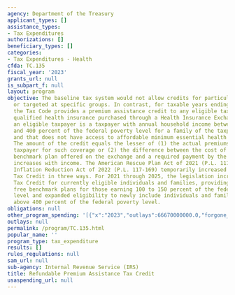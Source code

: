 ```yaml
---
agency: Department of the Treasury
applicant_types: []
assistance_types:
- Tax Expenditures
authorizations: []
beneficiary_types: []
categories:
- Tax Expenditures - Health
cfda: TC.135
fiscal_year: '2023'
grants_url: null
is_subpart_f: null
layout: program
objective: The baseline tax system would not allow credits for particular activities
  or targeted at specific groups. In contrast, for taxable years ending after 2013,
  the Tax Code provides a premium assistance credit to any eligible taxpayer for any
  qualified health insurance purchased through a Health Insurance Exchange. In general,
  an eligible taxpayer is a taxpayer with annual household income between 100 percent
  and 400 percent of the federal poverty level for a family of the taxpayer’s size
  and that does not have access to affordable minimum essential health care coverage.
  The amount of the credit equals the lesser of (1) the actual premiums paid by the
  taxpayer for such coverage or (2) the difference between the cost of a statutorily-identified
  benchmark plan offered on the exchange and a required payment by the taxpayer that
  increases with income. The American Rescue Plan Act of 2021 (P.L. 117-2) and the
  Inflation Reduction Act of 2022 (P.L. 117-169) temporarily increased the Premium
  Tax Credit in three ways. For 2021 through 2025, the legislation increased the Premium
  Tax Credit for currently eligible individuals and families, providing access to
  free benchmark plans for those earning 100 to 150 percent of the federal poverty
  level and expanded eligibility to newly include individuals and families with income
  above 400 percent of the federal poverty level.
obligations: null
other_program_spending: '[{"x":"2023","outlays":66670000000.0,"forgone_revenue":15047000000.0},{"x":"2024","outlays":92793000000.0,"forgone_revenue":13670000000.0},{"x":"2025","outlays":92190000000.0,"forgone_revenue":12690000000.0}]'
outlays: null
permalink: /program/TC.135.html
popular_name: ''
program_type: tax_expenditure
results: []
rules_regulations: null
sam_url: null
sub-agency: Internal Revenue Service (IRS)
title: Refundable Premium Assistance Tax Credit
usaspending_url: null
---
```

